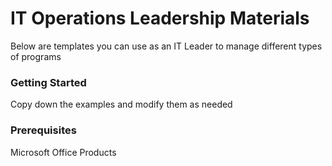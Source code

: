# IT Operations Leadership Materials
Below are templates you can use as an IT Leader to manage different types of programs

### Getting Started

Copy down the examples and modify them as needed

### Prerequisites

Microsoft Office Products
